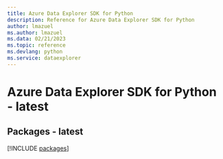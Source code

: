 ```yaml
---
title: Azure Data Explorer SDK for Python
description: Reference for Azure Data Explorer SDK for Python
author: lmazuel
ms.author: lmazuel
ms.data: 02/21/2023
ms.topic: reference
ms.devlang: python
ms.service: dataexplorer
---
```

# Azure Data Explorer SDK for Python - latest
## Packages - latest
[!INCLUDE [packages](data-explorer-index.md)]